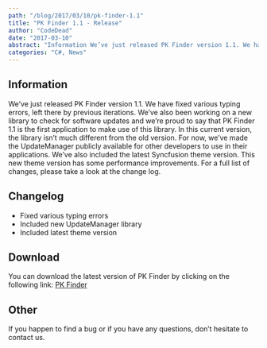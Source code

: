 ```yaml
---
path: "/blog/2017/03/10/pk-finder-1.1"
title: "PK Finder 1.1 - Release"
author: "CodeDead"
date: "2017-03-10"
abstract: "Information We’ve just released PK Finder version 1.1. We have fixed various typing errors, left there by previous iterations. We’ve also been working on a new library to check for software updates and we’re proud to say that PK Finder 1.1 is the..."
categories: "C#, News"
---
```

## Information

We’ve just released PK Finder version 1.1. We have fixed various typing errors, left there by previous iterations. We’ve also been working on a new library to check for software updates and we’re proud to say that PK Finder 1.1 is the first application to make use of this library. In this current version, the library isn’t much different from the old version. For now, we’ve made the UpdateManager publicly available for other developers to use in their applications. We’ve also included the latest Syncfusion theme version. This new theme version has some performance improvements. For a full list of changes, please take a look at the change log.

## Changelog

* Fixed various typing errors
* Included new UpdateManager library
* Included latest theme version

## Download

You can download the latest version of PK Finder by clicking on the following link:
<a href="/software/pk-finder">PK Finder</a>

## Other

If you happen to find a bug or if you have any questions, don’t hesitate to contact us.
